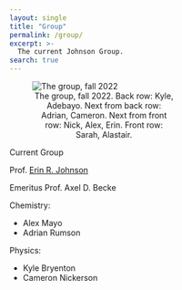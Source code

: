 ```yaml
---
layout: single
title: "Group"
permalink: /group/
excerpt: >-
  The current Johnson Group.
search: true
---
```


<figure style="width: 50%" class="align-center">
  <img src="{{ site.url }}{{ site.baseurl }}/images/GroupPhoto2022.jpg" alt="The group, fall 2022">
  <figcaption style="text-align: center"> The group, fall 2022. Back row: Kyle, Adebayo. Next from back row: Adrian, Cameron. Next from front row: Nick, Alex, Erin. Front row: Sarah, Alastair.</figcaption>
</figure>

Current Group

Prof. [Erin R. Johnson](https://erin-r-johnson.github.io/contact/)

Emeritus Prof. Axel D. Becke

Chemistry:
* Alex Mayo
* Adrian Rumson

Physics:
* Kyle Bryenton
* Cameron Nickerson

